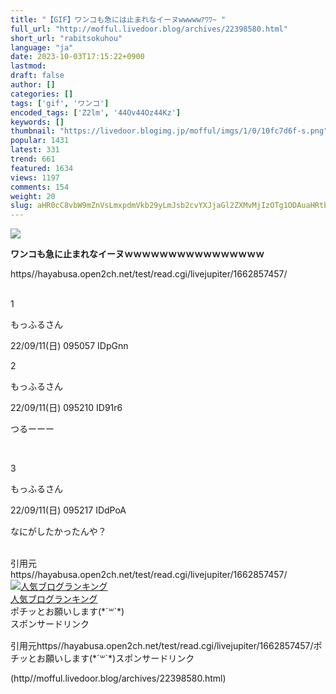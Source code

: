 ```yaml
---
title: "【GIF】ワンコも急には止まれなイーヌwwwwwｱﾜﾜ~ "
full_url: "http://mofful.livedoor.blog/archives/22398580.html"
short_url: "rabitsokuhou"
language: "ja"
date: 2023-10-03T17:15:22+0900
lastmod: 
draft: false
author: []
categories: []
tags: ['gif', 'ワンコ']
encoded_tags: ['Z2lm', '44Ov44Oz44Kz']
keywords: []
thumbnail: "https://livedoor.blogimg.jp/mofful/imgs/1/0/10fc7d6f-s.png"
popular: 1431
latest: 331
trend: 661
featured: 1634
views: 1197
comments: 154
weight: 20
slug: aHR0cC8vbW9mZnVsLmxpdmVkb29yLmJsb2cvYXJjaGl2ZXMvMjIzOTg1ODAuaHRtbA==
---
```


![](https://livedoor.blogimg.jp/mofful/imgs/1/0/10fc7d6f-s.png)

<div><p><b><p>ワンコも急に止まれなイーヌｗｗｗｗｗｗｗｗｗｗｗｗｗｗｗｗ</p></b> https//hayabusa.open2ch.net/test/read.cgi/livejupiter/1662857457/</p><p class='t_h'><br>1 <p>もっふるさん</p> <p> 22/09/11(日) 095057 IDpGnn</p></p><p class='t_h'>2 <p>もっふるさん</p> <p> 22/09/11(日) 095210 ID91r6</p></p> <p class='t_b'> つるーーー </p><br> <p class='t_h'>3 <p>もっふるさん</p> <p> 22/09/11(日) 095217 IDdPoA</p></p> <p class='t_b'> なにがしたかったんや？ </p><br>引用元<br> https//hayabusa.open2ch.net/test/read.cgi/livejupiter/1662857457/<br><a href='//blog.with2.net/link/?2036932'><img src='https//blog.with2.net/img/banner/banner_21.gif' title='人気ブログランキング'></a><br><a href='//blog.with2.net/link/?2036932'>人気ブログランキング</a><br>ポチッとお願いします(*´꒳`*)<br>スポンサードリンク<br><img border='0' width='1' height='1' src='https//www11.a8.net/0.gif?a8mat=3BDUGQ+4RHMA+2HOM+BS629' alt=''> <p>引用元https//hayabusa.open2ch.net/test/read.cgi/livejupiter/1662857457/ポチッとお願いします(*´꒳`*)スポンサードリンク</p></div>

(http//mofful.livedoor.blog/archives/22398580.html)
